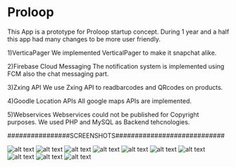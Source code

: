 # Proloop
This App is a prototype for Proloop startup concept.
During 1 year and a half this app had many changes to be more user friendly.

1)VerticaPager 
We implemented VerticalPager to make it snapchat alike.

2)Firebase Cloud Messaging
The notification system is implemented using FCM also the chat messaging part.

3)Zxing API
We use Zxing API to readbarcodes and QRcodes on products.

4)Goodle Location APIs
All google maps APIs are implemented.

5)Webservices
Webservices could not be published for Copyright purposes. We used PHP and MySQL as Backend tehcnologies.

################SCREENSHOTS############################

![alt text](http://images.ivmlab.org/1.jpg)  ![alt text](http://images.ivmlab.org/2.jpg)
![alt text](http://images.ivmlab.org/3.jpg)  ![alt text](http://images.ivmlab.org/4.jpg)
![alt text](http://images.ivmlab.org/5.jpg)  ![alt text](http://images.ivmlab.org/13.jpg)
![alt text](http://images.ivmlab.org/7.jpg)  ![alt text](http://images.ivmlab.org/8.jpg)
![alt text](http://images.ivmlab.org/10.jpg)
![alt text](http://images.ivmlab.org/11.jpg)

